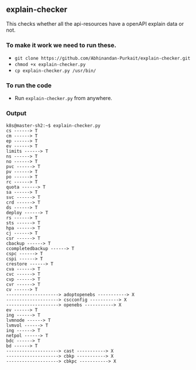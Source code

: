 ## explain-checker

This checks whether all the api-resources have a openAPI explain data or not.

### To make it work we need to run these.

- `git clone https://github.com/Abhinandan-Purkait/explain-checker.git`
- `chmod +x explain-checker.py`
- `cp explain-checker.py /usr/bin/`

### To run the code

- Run `explain-checker.py` from anywhere.

### Output

```
k8s@master-sh2:~$ explain-checker.py 
cs ------> T
cm ------> T
ep ------> T
ev ------> T
limits ------> T
ns ------> T
no ------> T
pvc ------> T
pv ------> T
po ------> T
rc ------> T
quota ------> T
sa ------> T
svc ------> T
crd ------> T
ds ------> T
deploy ------> T
rs ------> T
sts ------> T
hpa ------> T
cj ------> T
csr ------> T
cbackup ------> T
ccompletedbackup ------> T
cspc ------> T
cspi ------> T
crestore ------> T
cva ------> T
cvc ------> T
cvp ------> T
cvr ------> T
cv ------> T
--------------------> adoptopenebs -----------> X
--------------------> cscconfig -----------> X
--------------------> openebs -----------> X
ev ------> T
ing ------> T
lvmnode ------> T
lvmvol ------> T
ing ------> T
netpol ------> T
bdc ------> T
bd ------> T
--------------------> cast -----------> X
--------------------> cbkp -----------> X
--------------------> cbkpc -----------> X

```
